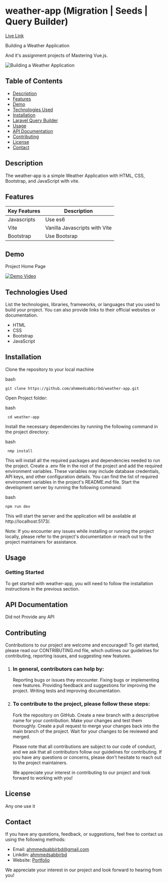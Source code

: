 # weather-app (Migration | Seeds | Query Builder)
[Live Link](https://weather-app-javascript-vite.netlify.app/)

Building a Weather Application

And it's assignment projects of Mastering Vue.js.

![Building a Weather Application](https://raw.githubusercontent.com/ahmmedsabbirbd/weather-app/main/public/assets/documentation/wellcome.png)

## Table of Contents

- [Description](#description)
- [Features](#features)
- [Demo](#demo)
- [Technologies Used](#technologies-used)
- [Installation](#installation)
- [Laravel Query Builder](#Laravel-Query-Builder)
- [Usage](#usage)
- [API Documentation](#api-documentation)
- [Contributing](#contributing)
- [License](#license)
- [Contact](#contact)

## Description

The weather-app is a simple Weather Application with HTML, CSS, Bootstrap, and JavaScript with vite.

## Features
| Key Features                | Description                                                  |
| ---------------------------| ------------------------------------------------------------ | 
|  Javascripts  | Use es6 |
|  Vite         | Vanilla Javascripts with Vite |
|  Bootstrap    | Use Bootsrap |


## Demo
Project Home Page

[![Demo Video](https://raw.githubusercontent.com/ahmmedsabbirbd/weather-app/main/public/assets/documentation/wellcome.png)](https://youtu.be/RYAh3rSyWHs)

## Technologies Used

List the technologies, libraries, frameworks, or languages that you used to build your project. You can also provide links to their official websites or documentation.

- HTML
- CSS
- Bootstrap
- JavaScript
## Installation

Clone the repository to your local machine

bash

    git clone https://github.com/ahmmedsabbirbd/weather-app.git

Open Project folder:

bash

     cd weather-app

Install the necessary dependencies by running the following command in the project directory:

bash

     nmp install

This will install all the required packages and dependencies needed to run the project.
Create a .env file in the root of the project and add the required environment variables. These variables may include database credentials, API keys, and other configuration details. You can find the list of required environment variables in the project's README.md file.
Start the development server by running the following command:

bash

    npm run dev

This will start the server and the application will be available at http://localhost:5173/.

Note: If you encounter any issues while installing or running the project locally, please refer to the project's documentation or reach out to the project maintainers for assistance.
## Usage

### Getting Started
To get started with weather-app, you will need to follow the installation instructions in the previous section.

## API Documentation
Did not Provide any API

## Contributing

Contributions to our project are welcome and encouraged! To get started, please read our CONTRIBUTING.md file, which outlines our guidelines for contributing, reporting issues, and suggesting new features.

1. ### In general, contributors can help by:
    Reporting bugs or issues they encounter.
    Fixing bugs or implementing new features.
    Providing feedback and suggestions for improving the project.
    Writing tests and improving documentation.

2. ### To contribute to the project, please follow these steps:
    Fork the repository on GitHub.
    Create a new branch with a descriptive name for your contribution.
    Make your changes and test them thoroughly.
    Create a pull request to merge your changes back into the main branch of the project.
    Wait for your changes to be reviewed and merged.

    Please note that all contributions are subject to our code of conduct, and we ask that all contributors follow our guidelines for contributing. If you have any questions or concerns, please don't hesitate to reach out to the project maintainers.

    We appreciate your interest in contributing to our project and look forward to working with you!

## License
Any one use it

## Contact

If you have any questions, feedback, or suggestions, feel free to contact us using the following methods:

- Email: ahmmedsabbirbd@gmail.com
- Linkdin: [ahmmedsabbirbd](https://www.linkedin.com/in/ahmmedsabbirbd/)
- Website: [Portfolio](https://sabbir-me.netlify.app)

We appreciate your interest in our project and look forward to hearing from you!